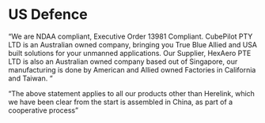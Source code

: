 # US Defence

“We are NDAA compliant, Executive Order 13981 Compliant. CubePilot PTY LTD is an Australian owned company, bringing you True Blue Allied and USA built solutions for your unmanned applications. Our Supplier, HexAero PTE LTD is also an Australian owned company based out of Singapore, our manufacturing is done by American and Allied owned Factories in California and Taiwan. “

“The above statement applies to all our products other than Herelink, which we have been clear from the start is assembled in China, as part of a cooperative process”
